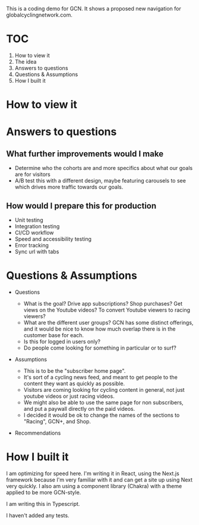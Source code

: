 This is a coding demo for GCN. It shows a proposed new navigation for globalcyclingnetwork.com. 

# TOC
1. How to view it
1. The idea
1. Answers to questions
1. Questions & Assumptions
1. How I built it

# How to view it

# Answers to questions

## What further improvements would I make

- Determine who the cohorts are and more specifics about what our goals are for visitors
- A/B test this with a different design, maybe featuring carousels to see which drives more traffic towards our goals.

## How would I prepare this for production

- Unit testing
- Integration testing
- CI/CD workflow
- Speed and accessibility testing
- Error tracking
- Sync url with tabs

# Questions & Assumptions

- Questions
  - What is the goal? Drive app subscriptions? Shop purchases? Get views on the Youtube videos? To convert Youtube viewers to racing viewers?
  - What are the different user groups? GCN has some distinct offerings, and it would be nice to know how much overlap there is in the customer base for each.
  - Is this for logged in users only?
  - Do people come looking for something in particular or to surf?

- Assumptions
  - This is to be the "subscriber home page".
  - It's sort of a cycling news feed, and meant to get people to the content they want as quickly as possible. 
  - Visitors are coming looking for cycling content in general, not just youtube videos or just racing videos.
  - We might also be able to use the same page for non subscribers, and put a paywall directly on the paid videos. 
  - I decided it would be ok to change the names of the sections to "Racing", GCN+, and Shop.

- Recommendations

# How I built it

I am optimizing for speed here. I'm writing it in React, using the Next.js framework because I'm very familiar with it and can get a site up using Next very quickly. I also am using a component library (Chakra) with a theme applied to be more GCN-style. 

I am writing this in Typescript.

I haven't added any tests.

